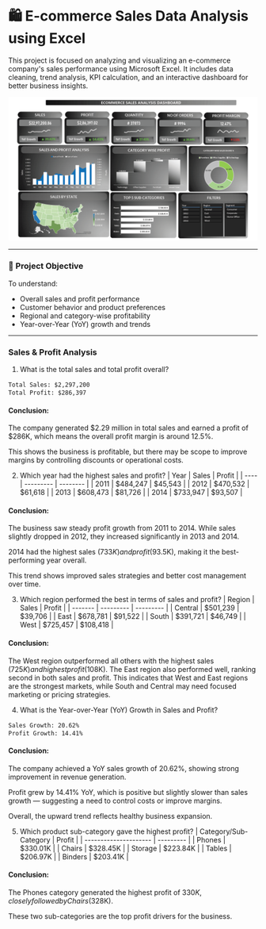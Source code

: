 
# 🛍️ E-commerce Sales Data Analysis using Excel

This project is focused on analyzing and visualizing an e-commerce company's sales performance using Microsoft Excel. It includes data cleaning, trend analysis, KPI calculation, and an interactive dashboard for better business insights.

![](sales-analysis.png)

---

### 📌 Project Objective
To understand:
- Overall sales and profit performance
- Customer behavior and product preferences
- Regional and category-wise profitability
- Year-over-Year (YoY) growth and trends

---

###  Sales & Profit Analysis

1. What is the total sales and total profit overall?
```
Total Sales: $2,297,200
Total Profit: $286,397
```
#### Conclusion:
The company generated $2.29 million in total sales and earned a profit of $286K, which means the overall profit margin is around 12.5%.

This shows the business is profitable, but there may be scope to improve margins by controlling discounts or operational costs.


2. Which year had the highest sales and profit?
| Year | Sales     | Profit   |
| ---- | --------- | -------- |
| 2011 | \$484,247 | \$45,543 |
| 2012 | \$470,532 | \$61,618 |
| 2013 | \$608,473 | \$81,726 |
| 2014 | \$733,947 | \$93,507 |

#### Conclusion:
The business saw steady profit growth from 2011 to 2014.
While sales slightly dropped in 2012, they increased significantly in 2013 and 2014.

2014 had the highest sales ($733K) and profit ($93.5K), making it the best-performing year overall.

This trend shows improved sales strategies and better cost management over time.

3. Which region performed the best in terms of sales and profit?
| Region  | Sales     | Profit    |
| ------- | --------- | --------- |
| Central | \$501,239 | \$39,706  |
| East    | \$678,781 | \$91,522  |
| South   | \$391,721 | \$46,749  |
| West    | \$725,457 | \$108,418 |

#### Conclusion:
The West region outperformed all others with the highest sales ($725K) and highest profit ($108K).
The East region also performed well, ranking second in both sales and profit.
This indicates that West and East regions are the strongest markets, while South and Central may need focused marketing or pricing strategies.

4. What is the Year-over-Year (YoY) Growth in Sales and Profit?
```
Sales Growth: 20.62%
Profit Growth: 14.41%
```
#### Conclusion:
The company achieved a YoY sales growth of 20.62%, showing strong improvement in revenue generation.

Profit grew by 14.41% YoY, which is positive but slightly slower than sales growth — suggesting a need to control costs or improve margins.

Overall, the upward trend reflects healthy business expansion.

5. Which product sub-category gave the highest profit?
| Category/Sub-Category | Profit    |
| --------------------- | --------- |
| Phones                | \$330.01K |
| Chairs                | \$328.45K |
| Storage               | \$223.84K |
| Tables                | \$206.97K |
| Binders               | \$203.41K |

#### Conclusion:
The Phones category generated the highest profit of $330K, closely followed by Chairs ($328K).

These two sub-categories are the top profit drivers for the business.
